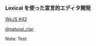 ### Lexical を使った宣言的エディタ開発

[WeJS #42](https://wajs.connpass.com/event/293440/)

[@natural_clar](https://x.com/natural_clar)

Note: Test
